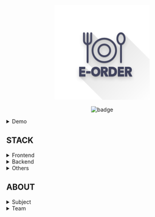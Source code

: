 <p align="center">
    <img alt="logo" src="./assets/logo-shadow.png" height="250px" width="250px">
</p>

<p align="center">
  <img alt="badge" src="https://forthebadge.com/images/badges/made-with-javascript.svg">
</p>

<details>
<summary>Demo</summary>
<p>

> Working ...

</p>
</details>

## STACK
<details>
<summary>Frontend</summary>
<p>

> React Native 0.61.2

</p>
</details>
<details>
<summary>Backend</summary>
<p>

> Django + Heroku

</p>
</details>
<details>
<summary>Others</summary>
<p>

> This app use Hermes to optimize for running React Native apps on Android. The benefits are a lot, see more [here](https://facebook.github.io/react-native/docs/0.60/hermes) and the configuration to use it.

</p>
</details>

## ABOUT
<details>
<summary>Subject</summary>
<p>

> Proyecto Integrador 1

</p>
</details>
<details>
<summary>Team</summary>
<p>

> Karla, Oscar, Oswaldo

</p>
</details>